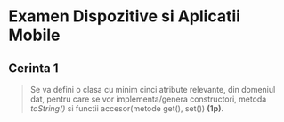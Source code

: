 # Examen Dispozitive si Aplicatii Mobile <br>

## Cerinta 1
> Se va defini o clasa cu minim cinci atribute relevante, din domeniul dat, pentru care se vor implementa/genera constructori, metoda  *toString()* si functii accesor(metode get(), set()) **(1p)**.
